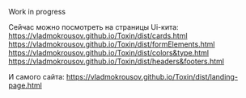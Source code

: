 Work in progress

Сейчас можно посмотреть на страницы Ui-кита:
https://vladmokrousov.github.io/Toxin/dist/cards.html
https://vladmokrousov.github.io/Toxin/dist/formElements.html
https://vladmokrousov.github.io/Toxin/dist/colors&type.html
https://vladmokrousov.github.io/Toxin/dist/headers&footers.html

И самого сайта: 
https://vladmokrousov.github.io/Toxin/dist/landing-page.html

